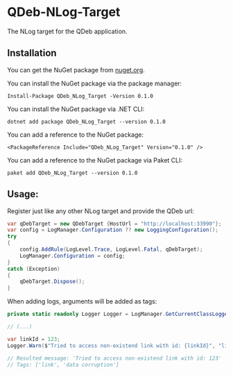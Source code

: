 # QDeb-NLog-Target

The NLog target for the QDeb application.

## Installation

You can get the NuGet package from [nuget.org](https://www.nuget.org/packages/QDeb_NLog_Target/).

You can install the NuGet package via the package manager:

```
Install-Package QDeb_NLog_Target -Version 0.1.0
```

You can install the NuGet package via .NET CLI:

```
dotnet add package QDeb_NLog_Target --version 0.1.0
```

You can add a reference to the NuGet package:

```
<PackageReference Include="QDeb_NLog_Target" Version="0.1.0" />
```

You can add a reference to the NuGet package via Paket CLI:

```
paket add QDeb_NLog_Target --version 0.1.0
```

## Usage:

Register just like any other NLog target and provide the QDeb url:

```C#
var qDebTarget = new QDebTarget {HostUrl = "http://localhost:33990"};
var config = LogManager.Configuration ?? new LoggingConfiguration();
try
{
    config.AddRule(LogLevel.Trace, LogLevel.Fatal, qDebTarget);
    LogManager.Configuration = config;
}
catch (Exception)
{
    qDebTarget.Dispose();
}
```

When adding logs, arguments will be added as tags:

```C#
private static readonly Logger Logger = LogManager.GetCurrentClassLogger();

// (...)

var linkId = 123;
Logger.Warn($"Tried to access non-existend link with id: {linkId}", "link", "data corruption");

// Resulted message: 'Tried to access non-existend link with id: 123'
// Tags: ['link', 'data corruption']
```